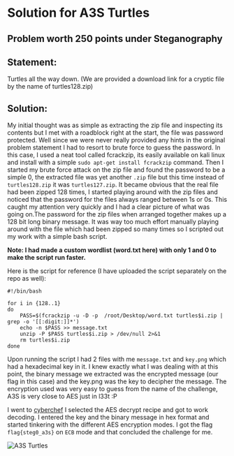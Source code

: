 # Solution for A3S Turtles

## Problem worth 250 points under Steganography
## Statement:
Turtles all the way down.
(We are provided a download link for a cryptic file by the name of turtles128.zip)

## Solution:
My initial thought was as simple as extracting the zip file and inspecting its contents but I met with a roadblock right at the start, the file was password protected. Well since we were never really provided any hints in the original problem statement I had to resort to brute force to guess the password. In this case, I used a neat tool called fcrackzip, its easily available on kali linux and install with a simple ```sudo apt-get install fcrackzip``` command. Then I started my brute force attack on the zip file and found the password to be a simple 0, the extracted file was yet another ```.zip``` file but this time instead of ```turtles128.zip``` it was ```turtles127.zip```. It became obvious that the real file had been zipped 128 times, I started playing around with the zip files and noticed that the password for the files always ranged between 1s or 0s. This caught my attention very quickly and I had a clear picture of what was going on.The password for the zip files when arranged together makes up a 128 bit long binary message. It was way too much effort manually playing around with the file which had been zipped so many times so I scripted out my work with a simple bash script. 

**Note: I had made a custom wordlist (word.txt here) with only 1 and 0 to make the script run faster.**

Here is the script for reference (I have uploaded the script separately on the repo as well):
```
#!/bin/bash

for i in {128..1}
do 
	PASS=$(fcrackzip -u -D -p  /root/Desktop/word.txt turtles$i.zip | grep -o '[[:digit:]]*')
	echo -n $PASS >> message.txt  
	unzip -P $PASS turtles$i.zip > /dev/null 2>&1
	rm turtles$i.zip
done
```
Upon running the script I had 2 files with me ```message.txt``` and ```key.png``` which had a hexadecimal key in it. I knew exactly what I was dealing with at this point, the binary message we extracted was the encrypted message (our flag in this case) and the key.png was the key to decipher the message. The encryption used was very easy to guess from the name of the challenge, A3S is very close to AES just in l33t :P

I went to [cyberchef](https://gchq.github.io/CyberChef/) I selected the AES decrypt recipe and got to work decoding. I entered the key and the binary message in hex format and started tinkering with the different AES encryption modes. I got the flag ```flag{steg0_a3s}``` on ```ECB``` mode and that concluded the challenge for me. 

![A3S Turtles](images/A3S%20Turtles.jpg)